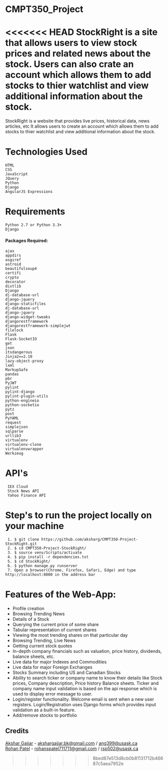 # CMPT350_Project

<<<<<<< HEAD
StockRight is a site that allows users to view stock prices and related news about the stock. Users can also crate an account which allows them to add stocks to thier watchlist and view additional information about the stock. 
=======
StockRight is a website that provides live prices, historical data, news articles, etc
It allows users to create an account which allows them to add stocks to thier watchlist and view additional information about the stock.


# Technologies Used

    HTML
    CSS
    JavaScript
    JQuery
    Python
    Django
    AngularJS Expressions


# Requirements

    Python 2.7 or Python 3.3+
    Django


####      Packages Required:

    ajax
    appdirs
    asgiref
    astroid
    beautifulsoup4
    certifi
    crypto
    decorator
    distlib
    Django
    dj-database-url
    django-jquery
    django-staticfiles
    dj-database-url
    django-jquery
    django-widget-tweaks
    djangorestframework
    djangorestframework-simplejwt
    filelock
    Flask
    Flask-SocketIO
    get
    json
    itsdangerous
    Jinja2==2.10
    lazy-object-proxy
    lxml
    MarkupSafe
    pandas
    pbr
    PyJWT
    pylint
    pylint-django
    pylint-plugin-utils
    python-engineio
    python-socketio
    pytz
    post
    PyYAML
    request
    simplejson
    sqlparse
    urllib3
    virtualenv
    virtualenv-clone
    virtualenvwrapper
    Werkzeug


# API's 
    
     IEX Cloud
     Stock News API
     Yahoo Finance API
     
     
# Step's to run the project locally on your machine

     1. $ git clone https://github.com/aksharg/CMPT350-Project-StockRight.git
     2. $ cd CMPT350-Project-StockRight/
     3. $ source venv/Scripts/activate
     4. $ pip install -r dependencies.txt
     5. $ cd StockRight/
     6. $ python manage.py runserver
     7. Open a browser(Chrome, Firefox, Safari, Edge) and type http://localhost:8000 in the address bar

# Features of the Web-App: 

- Profile creation
- Browsing Trending News 
- Details of a Stock
- Querying the current price of some share
- Tabular representation of current shares
- Viewing the most trending shares on that particular day
- Browsing Trending, Live News
- Getting current stock quotes 
- In-depth company financials such as valuation, price history, dividends, balance sheets, etc.
- Live data for major Indexes and Commodities
- Live data for major Foreign Exchanges
- Stocks Summary including US and Canadian Stocks 
- Ability to search ticker or company name to know their details like Stock prices, Company description, Price history Balance  sheets. Ticker and company name input validation is based on the api response which is used to display error message to user. 
- Login/register functionality. Welcome email is sent when a new user registers. Login/Registration uses Django forms which      provides input validation as a built-in feature.
- Add/remove stocks to portfolio




## Credits

[Akshar Gajjar](https://github.com/aksharg) - akshargajjar.bk@gmail.com / ang399@usask.ca  
[Rohan Patel](https://github.com/rohanpatel711) - rohanspatel711711@gmail.com / rsp502@usask.ca  
>>>>>>> 8bed87e513d8cb0b81131712b46687c5aea7952e

